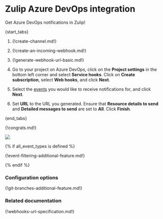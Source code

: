 # Zulip Azure DevOps integration

Get Azure DevOps notifications in Zulip!

{start_tabs}

1. {!create-channel.md!}

1. {!create-an-incoming-webhook.md!}

1. {!generate-webhook-url-basic.md!}

1. Go to your project on Azure DevOps, click on the **Project
   settings** in the bottom left corner and select **Service
   hooks**. Click on **Create subscription**, select
   **Web hooks**, and click **Next**.

1. Select the [events](#filtering-incoming-events) you would like to receive
   notifications for, and click **Next**.

1. Set **URL** to the URL you generated. Ensure that **Resource
   details to send** and **Detailed messages to send** are set to
   **All**. Click **Finish**.

{end_tabs}

{!congrats.md!}

![](/static/images/integrations/azuredevops/001.png)

{% if all_event_types is defined %}

{!event-filtering-additional-feature.md!}

{% endif %}

### Configuration options

{!git-branches-additional-feature.md!}

### Related documentation

{!webhooks-url-specification.md!}
